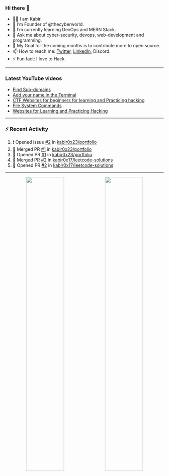 ### Hi there 👋
- 👨‍💻 I am Kabir.
- 🔭 I’m Founder of @thecyberworld.
- 🌱 I’m currently learning DevOps and MERN Stack.
- 💬 Ask me about cyber-security, devops, web-development and programming.
- 🥅 My Goal for the coming months is to contribute more to open source.
- 📫 How to reach me: [Twitter](https://www.twitter.com/kabir0x23), [LinkedIn](https://Linkedin.com/in/kabir0x23/), Discord.
- ⚡ Fun fact: I love to Hack.

<!-- --- -->
<!-- ## 🤝 Connect with me:

<a href="https://www.linkedin.com/in/kabir0x23/"><img align="left" src="images/linkedin.png" alt="Kabir | LinkedIn" width="42px"/></a>
<a href="https://twitter.com/kabir0x23"><img align="left" src="images/twitter.png" alt="Kabir | Twitter" width="42px"/></a>
<br />
<br />
 -->

---

### Latest YouTube videos
<!-- YOUTUBE-VIDEOS-LIST:START -->
- [Find Sub-domains](https://www.youtube.com/watch?v=pthWoAV6Hk8)
- [Add your name in the Terminal](https://www.youtube.com/watch?v=pVGW-wuBhhY)
- [CTF Websites for beginners for learning and Practicing hacking](https://www.youtube.com/watch?v=FPa6yKMrvjw)
- [File System Commands](https://www.youtube.com/watch?v=ONUk5S6_QwM)
- [Websites for Learning and Practicing Hacking](https://www.youtube.com/watch?v=fAGc5C_9kiI)
<!-- YOUTUBE-VIDEOS-LIST:END -->

---

### :zap: Recent Activity
<!--START_SECTION:activity-->
1. ❗️ Opened issue [#2](https://github.com/kabir0x23/portfolio/issues/2) in [kabir0x23/portfolio](https://github.com/kabir0x23/portfolio)
2. 🎉 Merged PR [#1](https://github.com/kabir0x23/portfolio/pull/1) in [kabir0x23/portfolio](https://github.com/kabir0x23/portfolio)
3. 💪 Opened PR [#1](https://github.com/kabir0x23/portfolio/pull/1) in [kabir0x23/portfolio](https://github.com/kabir0x23/portfolio)
4. 🎉 Merged PR [#2](https://github.com/kabir0x17/leetcode-solutions/pull/2) in [kabir0x17/leetcode-solutions](https://github.com/kabir0x17/leetcode-solutions)
5. 💪 Opened PR [#2](https://github.com/kabir0x17/leetcode-solutions/pull/2) in [kabir0x17/leetcode-solutions](https://github.com/kabir0x17/leetcode-solutions)
<!--END_SECTION:activity-->

---

<p align="center">
  <img width="49%" src="https://github-readme-stats.vercel.app/api?username=kabir0x23&count_private=true&theme=dark&show_icons=true" />
  <img width="49%" src="https://github-readme-streak-stats.herokuapp.com/?user=kabir0x23&theme=dark&count_private=true" />
</p>

<!-- ---

<p align = "center">
 <img width="99%" src="https://activity-graph.herokuapp.com/graph?username=kabir0x17&theme=xcode">
</p>  
 -->
